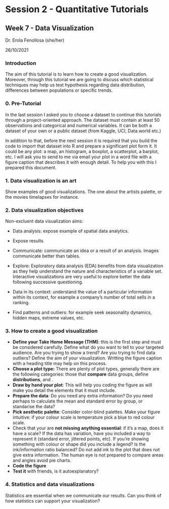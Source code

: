 
# Session 2 - Quantitative Tutorials

## Week 7 - Data Visualization

Dr. Erola Fenollosa (she/her)

26/10/2021

### Introduction

The aim of this tutorial is to learn how to create a good visualization.
Moreover, through this tutorial we are going to discuss which
statistical techniques may help us test hypothesis regarding data
distribution, differences between populations or specific trends.

### 0. Pre-Tutorial

In the last session I asked you to choose a dataset to continue this
tutorials through a project-oriented approach. The dataset must contain
at least 50 observations and categorical and numerical variables. It can
be both a dataset of your own or a public dataset (from Kaggle, UCI,
Data.world etc.)

In addition to that, before the next session it is required that you
build the code to import that dataset into R and prepare a significant
plot form it. It could be any plot: a map, an histogram, a boxplot, a
scatterplot, a barplot, etc. I will ask you to send to me via email your
plot in a word file with a figure caption that describes it with enough
detail. To help you with this I prepared this document.

### 1. Data visualization is an art

Show examples of good visualizations. The one about the artists palette,
or the movies timelapses for instance.

### 2. Data visualization objectives

Non-excluent data visualization aims:

- Data analysis: expose example of spatial data analytics.

- Expose results

- Communicate: communicate an idea or a result of an analysis. Images
  communicate better than tables.

- Explore: Exploratory data analysis (EDA) benefits from data
  visualization as they help understand the nature and characteristics
  of a variable set. Interactive visualizations are very useful to
  explore better the data following successive questioning.

- Data in its context: understand the value of a particular information
  within its context, for example a company’s number of total sells in a
  ranking.

- Find patterns and outliers: for example seek seasonality dynamics,
  hidden maps, extreme values, etc.

### 3. How to create a good visualization

- **Define your Take Home Message (THM)**: this is the first step and
  must be considered carefully. Define what do you want to tell to your
  targeted audience. Are you trying to show a trend? Are you trying to
  find data outliers? Define the aim of your visualization. Writting the
  figure caption with a heading title may help on this process.
- **Choose a plot type:** There are plenty of plot types, generally
  there are the following categories: those that **compare** data
  groups, define **distributions**, and .
- **Draw by hand your plot**: This will help you coding the figure as
  will make you detail the elements that it must include.
- **Prepare the data**: Do you need any extra information? Do you need
  perhaps to calculate the mean and standard error by group, or
  standarise the data?
- **Pick aesthetic palette**: Consider color-blind palettes. Make your
  figure intuitive: if your colour scale is temperature pick a blue to
  red colour scale.
- Check that your are **not missing anything essential**: if it’s a map,
  does it have a scale? If the data has variation, have you included a
  way to represent it (standard error, jittered points, etc). If you’re
  showing something with colour or shape did you include a legend? Is
  the ink/information ratio balanced? Do not add ink to the plot that
  does not give extra information. The human eye is not prepared to
  compare areas and angles avoid pie charts.
- **Code the figure**
- **Test it** with friends, is it autoexplanatory?

### 4. Statistics and data visualizations

Statistics are essential when we communicate our results. Can you think
of how statistics can support your visualization?
